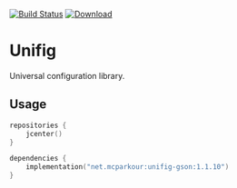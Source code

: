 [![Build Status](https://travis-ci.org/mcparkournet/unifig.svg?branch=master)](https://travis-ci.org/mcparkournet/unifig)
[![Download](https://api.bintray.com/packages/mcparkour/maven-public/unifig-core/images/download.svg)](https://bintray.com/mcparkour/maven-public/unifig-core/_latestVersion)

# Unifig

Universal configuration library.

## Usage

```kotlin
repositories {
    jcenter()
}

dependencies {
    implementation("net.mcparkour:unifig-gson:1.1.10")
}
```
